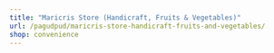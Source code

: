 ```yaml
---
title: "Maricris Store (Handicraft, Fruits & Vegetables)"
url: /pagudpud/maricris-store-handicraft-fruits-and-vegetables/
shop: convenience
---
```

